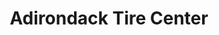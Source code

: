 ---
title: "Adirondack Tire Center"
url: /saratoga-springs/adirondack-tire-center/
shop: car repair
---